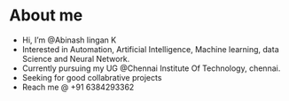 # About me
- Hi, I’m @Abinash lingan K
- Interested in Automation, Artificial Intelligence, Machine learning, data Science and Neural Network.
- Currently pursuing my UG @Chennai Institute Of Technology, chennai.
- Seeking for good collabrative projects
- Reach me @ +91 6384293362

